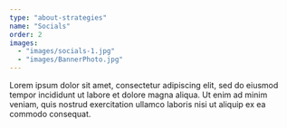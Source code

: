 ```yaml
---
type: "about-strategies"
name: "Socials"
order: 2
images:
  - "images/socials-1.jpg"
  - "images/BannerPhoto.jpg"
---
```


Lorem ipsum dolor sit amet, consectetur adipiscing elit, sed do eiusmod tempor incididunt ut labore et dolore magna aliqua. Ut enim ad minim veniam, quis nostrud exercitation ullamco laboris nisi ut aliquip ex ea commodo consequat.
